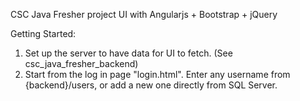 CSC Java Fresher project UI with Angularjs + Bootstrap + jQuery

Getting Started:
1. Set up the server to have data for UI to fetch. (See csc_java_fresher_backend)
2. Start from the log in page "login.html". Enter any username from {backend}/users, or add a new one directly from SQL Server.
